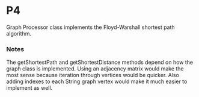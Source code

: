 # P4
Graph Processor class implements the Floyd-Warshall shortest path algorithm. 
### Notes
The getShortestPath and getShortestDistance methods depend on how the graph class is implemented. Using an adjacency matrix would make the most sense because iteration through vertices would be quicker. Also adding indexes to each String graph vertex would make it much easier to implement as well.
